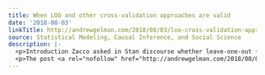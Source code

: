```yaml
---
title: When LOO and other cross-validation approaches are valid
date: '2018-08-03'
linkTitle: http://andrewgelman.com/2018/08/03/loo-cross-validation-approaches-valid/
source: Statistical Modeling, Causal Inference, and Social Science
description: |-
  <p>Introduction Zacco asked in Stan discourse whether leave-one-out (LOO) cross-validation is valid for phylogenetic models. He also referred to Dan&#8217;s excellent blog post which mentioned iid assumption. Instead of iid it would be better to talk about exchangeability assumption, but I (Aki) got a bit lost in my discourse answer (so don&#8217;t bother to go [&#8230;]</p>
  <p>The post <a rel="nofollow" href="http://andrewgelman.com/2018/08/03/loo-cross-validation-approaches-valid/">When LOO an
---
```

